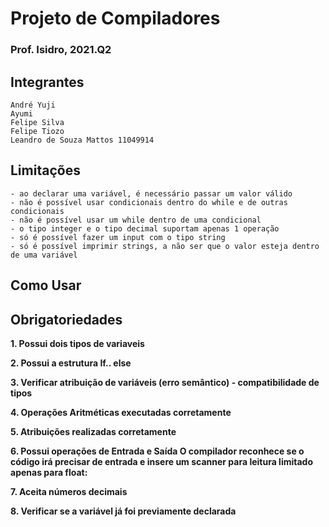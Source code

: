 # Projeto de Compiladores

### Prof. Isidro, 2021.Q2

## Integrantes

	André Yuji
	Ayumi
	Felipe Silva
	Felipe Tiozo
	Leandro de Souza Mattos 11049914

## Limitações
	- ao declarar uma variável, é necessário passar um valor válido
	- não é possível usar condicionais dentro do while e de outras condicionais
	- não é possível usar um while dentro de uma condicional
	- o tipo integer e o tipo decimal suportam apenas 1 operação
	- só é possível fazer um input com o tipo string
	- só é possível imprimir strings, a não ser que o valor esteja dentro de uma variável
## Como Usar


## Obrigatoriedades

**1. Possui dois tipos de variaveis**

**2. Possui a estrutura If.. else**

**3. Verificar atribuição de variáveis (erro semântico) - compatibilidade de tipos**

**4. Operações Aritméticas executadas corretamente**

**5. Atribuições realizadas corretamente**

**6. Possui operações de Entrada e Saída O compilador reconhece se o código irá precisar de entrada e insere um scanner para leitura limitado apenas para float:**

**7. Aceita números decimais**

**8. Verificar se a variável já foi previamente declarada**
